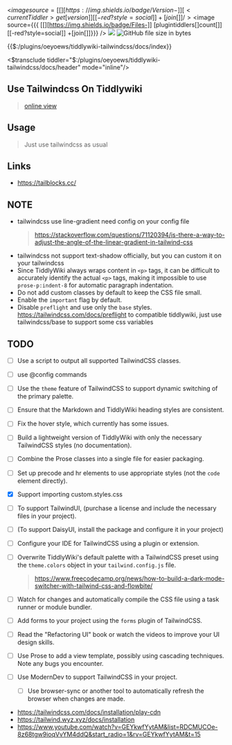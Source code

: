 <div class="tc-tiddler-body prose prose-indigo max-w-none prose-img:my-0 !dark:prose-invert prose-a:no-underline prose-h2:mt-4 prose-blockquote:not-italic">

<$image source={{{ [[][https://img.shields.io/badge/Version-]] [<currentTiddler>get[version]] [[-red?style=social]] +[join[]]}}} />
<$image source={{{ [[][https://img.shields.io/badge/Files-]] [<currentTiddler>plugintiddlers[]count[]] [[-red?style=social]] +[join[]]}}} />
<img src="https://img.shields.io/badge/Tailwindcss-3.2.7-38bdf8?style=social">
<img alt="GitHub file size in bytes" src="https://img.shields.io/github/size/oeyoews/neotw/plugins/oeyoews/tiddlywiki-tailwindcss/files/styles.min.css?style=social">

{{$:/plugins/oeyoews/tiddlywiki-tailwindcss/docs/index}}

<$transclude tiddler="$:/plugins/oeyoews/tiddlywiki-tailwindcss/docs/header" mode="inline"/>

## Use Tailwindcss On Tiddlywiki

> [online view](https://oeyoews.github.io/neotw)

## Usage

> Just use tailwindcss as usual

## Links

- https://tailblocks.cc/

## NOTE

- tailwindcss use line-gradient need config on your config file
  > https://stackoverflow.com/questions/71120394/is-there-a-way-to-adjust-the-angle-of-the-linear-gradient-in-tailwind-css
- tailwindcss not support text-shadow officially, but you can custom it on your tailwindcss
- Since TiddlyWiki always wraps content in `<p>` tags, it can be difficult to accurately identify the actual `<p>` tags, making it impossible to use `prose-p:indent-8` for automatic paragraph indentation.
- Do not add custom classes by default to keep the CSS file small.
- Enable the `important` flag by default.
- Disable `preflight` and use only the `base` styles. https://tailwindcss.com/docs/preflight to compatible tiddlywiki, just use tailwindcss/base to support some css variables

## TODO

- [ ] Use a script to output all supported TailwindCSS classes.
- [ ] use @config commands
- [ ] Use the `theme` feature of TailwindCSS to support dynamic switching of the primary palette.
- [ ] Ensure that the Markdown and TiddlyWiki heading styles are consistent.
- [ ] Fix the hover style, which currently has some issues.
- [ ] Build a lightweight version of TiddlyWiki with only the necessary TailwindCSS styles (no documentation).
- [ ] Combine the Prose classes into a single file for easier packaging.
- [ ] Set up precode and hr elements to use appropriate styles (not the `code` element directly).
- [x] Support importing custom.styles.css
- [ ] To support TailwindUI, (purchase a license and include the necessary files in your project).
- [ ] (To support DaisyUI, install the package and configure it in your project)
- [ ] Configure your IDE for TailwindCSS using a plugin or extension.
- [ ] Overwrite TiddlyWiki's default palette with a TailwindCSS preset using the `theme.colors` object in your `tailwind.config.js` file.
  > https://www.freecodecamp.org/news/how-to-build-a-dark-mode-switcher-with-tailwind-css-and-flowbite/
- [ ] Watch for changes and automatically compile the CSS file using a task runner or module bundler.
- [ ] Add forms to your project using the `forms` plugin of TailwindCSS.
- [ ] Read the "Refactoring UI" book or watch the videos to improve your UI design skills.
- [ ] Use Prose to add a view template, possibly using cascading techniques. Note any bugs you encounter.
- [ ] Use ModernDev to support TailwindCSS in your project.

  - [ ] Use browser-sync or another tool to automatically refresh the browser when changes are made.
    <!-- * link style not work -->
    <!-- * prose conflict span code symbol, and code blog style have seem questions -->
    <!-- * user sorter -->
    <!-- > https://tailwindcss.com/blog/automatic-class-sorting-with-prettier -->

- https://tailwindcss.com/docs/installation/play-cdn
- https://tailwind.wyz.xyz/docs/installation
- https://www.youtube.com/watch?v=GEYkwfYytAM&list=RDCMUCOe-8z68tgw9ioqVvYM4ddQ&start_radio=1&rv=GEYkwfYytAM&t=15

</div>
